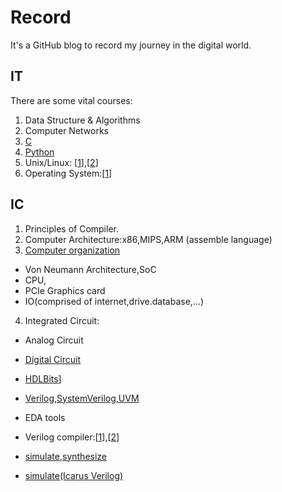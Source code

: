 # Record
It's a GitHub blog to record my journey in the digital world.

## IT
There are some vital courses:
1. Data Structure & Algorithms
8. Computer Networks
10. [C](https://www.tutorialspoint.com/cprogramming/index.htm)
11. [Python](https://www.tutorialspoint.com/python/index.htm)
12. Unix/Linux: [[1](https://www.tutorialspoint.com/unix/index.htm)],[[2](https://ryanstutorials.net/linuxtutorial/)]
14. Operating System:[[1](https://www.tutorialspoint.com/operating_system/index.htm)]


## IC
1. Principles of Compiler.
1. Computer Architecture:x86,MIPS,ARM (assemble language)
2. [Computer organization](https://www.coursera.org/learn/jisuanji-zucheng?)
- Von Neumann Architecture,SoC
- CPU,
- PCIe Graphics card
- IO(comprised of internet,drive.database,...)
4. Integrated Circuit:
- Analog Circuit
- [Digital Circuit](https://www.tutorialspoint.com/digital_circuits/digital_combinational_circuits.htm)
- [HDLBits](https://hdlbits.01xz.net/wiki/Main_Page)]
- [Verilog,SystemVerilog,UVM](https://www.chipverify.com/)

- EDA tools
- Verilog compiler:[[1](https://www.tutorialspoint.com/compile_verilog_online.php)],[[2](https://www.jdoodle.com/execute-verilog-online/)]
- [simulate,synthesize](https://www.edaplayground.com/)
- [simulate(Icarus Verilog)](https://hdlbits.01xz.net/wiki/Iverilog)
